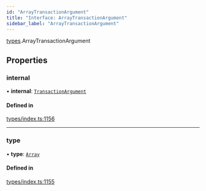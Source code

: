 ```yaml
---
id: "ArrayTransactionArgument"
title: "Interface: ArrayTransactionArgument"
sidebar_label: "ArrayTransactionArgument"
---
```


[types](../../../modules/Types/Types.md).ArrayTransactionArgument

## Properties

### internal

• **internal**: [`TransactionArgument`](../../../modules/Types/Types.md#transactionargument)

#### Defined in

[types/index.ts:1156](https://github.com/F-OBrien/polymesh-sdk/blob/012f1745/src/types/index.ts#L1156)

___

### type

• **type**: [`Array`](../../../enums/Types/TransactionArgumentType/TransactionArgumentType.md#array)

#### Defined in

[types/index.ts:1155](https://github.com/F-OBrien/polymesh-sdk/blob/012f1745/src/types/index.ts#L1155)
